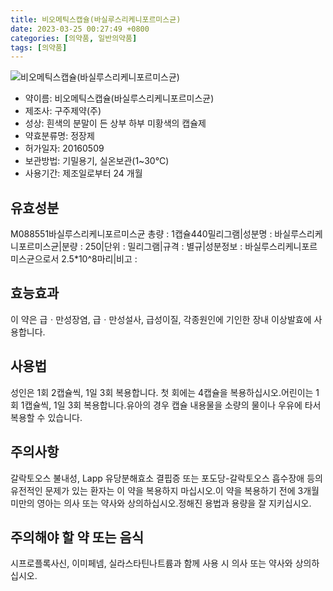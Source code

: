 ```yaml
---
title: 비오메틱스캡슐(바실루스리케니포르미스균)
date: 2023-03-25 00:27:49 +0800
categories: [의약품, 일반의약품]
tags: [의약품]
---
```

![비오메틱스캡슐(바실루스리케니포르미스균)](https://nedrug.mfds.go.kr/pbp/cmn/itemImageDownload/154599003132500037)

- 약이름: 비오메틱스캡슐(바실루스리케니포르미스균)
- 제조사: 구주제약(주)
- 성상: 흰색의 분말이 든 상부 하부 미황색의 캡슐제
- 약효분류명: 정장제
- 허가일자: 20160509
- 보관방법: 기밀용기, 실온보관(1~30℃)
- 사용기간: 제조일로부터 24 개월
## 유효성분
M088551바실루스리케니포르미스균
총량 : 1캡슐440밀리그램|성분명 : 바실루스리케니포르미스균|분량 : 250|단위 : 밀리그램|규격 : 별규|성분정보 : 바실루스리케니포르미스균으로서 2.5*10^8마리|비고 :
## 효능효과
이 약은 급ㆍ만성장염, 급ㆍ만성설사, 급성이질, 각종원인에 기인한 장내 이상발효에 사용합니다.
## 사용법
성인은 1회 2캡슐씩, 1일 3회 복용합니다. 첫 회에는 4캡슐을 복용하십시오.어린이는 1회 1캡슐씩, 1일 3회 복용합니다.유아의 경우 캡슐 내용물을 소량의 물이나 우유에 타서 복용할 수 있습니다.
## 주의사항
갈락토오스 불내성, Lapp 유당분해효소 결핍증 또는 포도당-갈락토오스 흡수장애 등의 유전적인 문제가 있는 환자는 이 약을 복용하지 마십시오.이 약을 복용하기 전에 3개월 미만의 영아는 의사 또는 약사와 상의하십시오.정해진 용법과 용량을 잘 지키십시오.
## 주의해야 할 약 또는 음식
시프로플록사신, 이미페넴, 실라스타틴나트륨과 함께 사용 시 의사 또는 약사와 상의하십시오.
